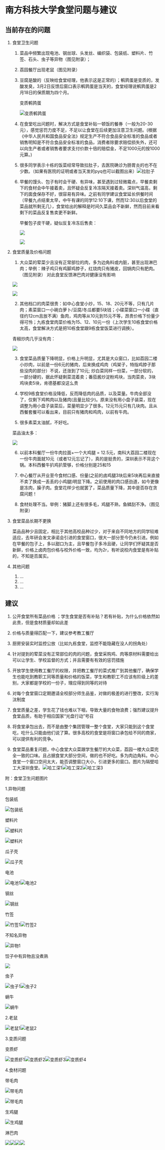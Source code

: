 # 南方科技大学食堂问题与建议

## 当前存在的问题

1. 食堂卫生问题

    1. 菜品中频繁出现电池、钢丝球、头发丝、编织袋、包装纸、塑料片、竹签、石头、虫子等异物（图见附录）；

    2. 荔园餐厅出现老鼠（图见附录）
    
    3. 豆腐是酸的（反映给食堂经理，他表示这是正常的）；鹌鹑蛋是变质的，发酸发臭，3月2日反馈后窗口表示鹌鹑蛋是当天的，食堂经理说鹌鹑蛋是2月18日的保质期为四个月。
    
        变质鹌鹑蛋

        ![变质鹌鹑蛋](./figure/变质鹌鹑蛋.jpg)
    
    4. 在食堂吃出问题时，解决方式是食堂补贴一顿饭的餐券（一般为20-30元），感觉惩罚力度不足，不足以让食堂在后续更加注意卫生问题。(根据《中华人民共和国食品安全法》规定生产不符合食品安全标准的食品或者销售明知是不符合食品安全标准的食品，消费者除要求赔偿损失外，还可以向生产者或者销售者要求支付价款十倍的赔偿金，不足1000元的按1000元算。)
    
    5. 很多同学表示十栋的饭菜经常导致拉肚子，去医院确诊为肠胃炎的也不在少数。（如果有医院的证明或者当天发的pyq也可以截图出来）![拉肚子](./figure/拉肚子.png)

    6. 早餐的馒头、包子有时会干硬、有异味，甚至遇到过轻微霉点，早餐卖剩下的食材会中午接着卖，且怀疑会反复冷冻隔天接着卖。深圳气温高，剩下的面食保存不好，很容易有异味。之前有同学建议食堂延长供餐时间（早餐九点结束太早，中午有课的同学12:10下课，然而12:30以后食堂的菜品就所剩无几），食堂给出的解释是时间久菜品会不新鲜，然而目前来看剩下的菜品反复售卖更不新鲜。

        早餐包子皮干硬，疑似反复冷冻后售卖：
        
        ![](./figure/早餐包子皮干硬.jpg)
        
        ![](./figure/早餐包子皮干硬2.jpg)


2. 食堂质量及价格问题

    1. 大众菜的荤菜少且没有正常部位的肉，多为边角料或内脏，甚至出现淋巴肉；举例：辣子鸡只有鸡脚鸡脖子，红烧肉只有猪皮，回锅肉只有肥肉。（图见附录）
    对此食堂反馈淋巴肉对健康没有影响
    
     ![](./figure/淋巴肉01食堂对于淋巴肉的解释.jpg)
     
     ![](./figure/淋巴肉00.png)

    2. 其他档口的肉菜很贵：如中心食堂小炒，15、18、20元不等，只有几片肉；素菜窗口一小碗白萝卜/豆腐/冬瓜都要5块钱；小碟菜窗口一小碟（直径约12cm且放不满）鱼肉，鸡肉等从10元到15元不等，昂贵价格下份量少得可怜；九栋食堂肉菜价格为15、12、10元一份（上次学生10栋食堂价格太高，食堂解决方式是把10栋食堂跟9栋食堂饭菜进行调换）。
    
    青椒炒肉几乎没有肉：
    
    ![](./figure/青椒炒肉几乎没有肉.png)

    3. 食堂菜品质量下降明显，价格上升明显，尤其是大众窗口，比如荔园二楼小炒肉，以前是一份6元的猪肉，后来换成鸡肉（鸡架子，特指鸡脖子那些没肉的部分）不说，还涨到了10元; 炒白菜同样一份菜，一部分软的，一部分硬的，据此怀疑剩菜混着卖；番茄酱炒淀粉鸡块，当肉菜卖，3块鸡块卖5块，肯德基都没这么贵

    4. 学校9栋食堂价格没降低，反而降低肉的品质，以及菜量。牛肉全部没了，仅剩下鸡鸭肉以及猪肉(且量比较少)。原来没有用小盘子装菜，现在调整为用小盘子装菜后，菜量明显少了很多。12元15元只有几块肉。且从西餐套餐可以看出来，目前只有猪肉和鸡肉，以前有牛肉。

    5. 很多素菜太油腻，不好吃。

    菜品油太多：
    
    ![](./figure/油太多.jpg)

    6. 以前本科餐厅一份牛肉拉面+一个大鸡腿 = 12.5元，南科大荔园二楼现在一份牛肉面就10元（或者12元忘记了），真的是挺贵的，深圳表示不背这个锅。本科西餐牛扒鸡扒管够，价格分别是25和15

    7. 中心餐厅从开业至今食材口感、份量(之前的卤鸡腿3块后来5块再后来直接不卖了换成一丢丢的小鸡腿)明显下降。之前使用的肉口感劲道，如今更像是冻肉，臊子肉。食堂花样少也就罢了，菜品质量下降，其中是否存在贪腐问题！

    8. 食材处理不当。举例：猪脚上还有很多毛，鸡腿不熟，鱼鳞刮不净。（图见附录）
    


3. 食堂菜品长期不更换

    菜品品种少且固定，相比于其他高校品种过少，对于来自不同地方的同学较难适应，去年研会发文承诺会引进的食堂窗口，很大一部分至今仍未引进。例如在早餐的包子上，多以甜口为主，且早餐包子多冷且硬，让同学们怀疑其是否新鲜，价格上卤肉包价格与校外价格一致，均为2r，有听说校内食堂是有补贴的，不知是否属实。

4. 其他问题

    1. ...
    2. ...
    3. ...

## 建议

1. 公开食堂所有菜品价格 ；学生食堂是否有补贴？若有补贴，为什么价格依然如此贵，但是食材质量却如此差  

2. 价格与质量得匹配一下，建议参考教工餐厅

3. 厨房安装实时监控公放（比如九栋食堂，监控不能隐藏在没人的拐角处）

4. 针对提到的荤菜没有正常部位的肉的问题，食堂采购鸡、肉等原材料需要给出可以让学生、学校监督的方式；并且需要有有效的惩罚措施

5. 开放学生使用教工餐厅的权限，并把教工餐厅的菜式推广到其他餐厅，确保学生也能吃到教职工同等质量和价格的饭菜，学生和教职工不应该有阶级上的差别，大家都是学校的一份子，理应得到同等的对待

6. 对每个食堂窗口定期邀请全校部分师生品鉴，对做的极差的进行整改，实行淘汰制度

7. 食堂质量之差，学生花了钱也难以下咽，导致大量的食物浪费；强烈建议提升食堂品质，有助于相应国家“光盘行动”号召

8. 将食堂承包出去，而不是由整个集团管理一整个食堂，大家只能到这个食堂吃，吃什么只能由他们说了算。很多高校的食堂是将窗口承包给不同的商家，可以提供有利的竞争。

9. 食堂菜品重复问题，中心食堂大众菜跟学生餐厅的大众菜，荔园一楼大众菜完全一致的口味。且占据食堂大部分空间，做的也不好吃。多为肉边角料。中心食堂一个窗口空间太大，能否调整窗口大小，引进更多的窗口。图片为隔壁哈工大深圳食堂。![哈工深1](./figure/哈工深1.jpeg)![哈工深2](./figure/哈工深2.jpeg)![哈工深3](./figure/哈工深3.jpeg)


附：食堂卫生问题图片

1.异物问题

包装纸

![包装纸](./figure/包装纸.jpg)

塑料片

![塑料片](./figure/塑料片.jpg)

![塑料片](./figure/塑料片2.jpg)

瓜子壳

![瓜子壳](./figure/瓜子壳.jpg)

电池

![电池1](./figure/电池1.jpg)![电池2](./figure/电池2.jpg)

钢丝

![钢丝](./figure/钢丝.png)

竹签

![竹签1](./figure/竹签1.jpeg)![竹签2](./figure/竹签2.png)

不知名异物

![异物1](./figure/异物1.png)

饺子中有异物且没煮熟

![](./figure/饺子中有异物且没煮熟.jpg)

虫子

![虫子1](./figure/虫子1.jpg)![虫子2](./figure/虫子2.jpg)

蜗牛

![蜗牛](./figure/蜗牛.jpg)


2.老鼠

![老鼠1](./figure/老鼠1.jpg)![老鼠2](./figure/老鼠2.jpg)



3.变质问题

变质虾

![变质虾1](./figure/变质虾1.jpg)![变质虾2](./figure/变质虾2.jpg)![变质虾3](./figure/变质虾3.jpg)![变质虾4](./figure/变质虾4.jpg)


4.食材问题

带毛肉

![带毛肉](./figure/带毛肉.jpg)

![带毛肉](./figure/猪毛.jpg)

生鸡腿

![生鸡腿](./figure/生鸡腿.jpg)

淋巴肉

![](./figure/淋巴肉1.jpg)![](./figure/淋巴肉2.jpg)![](./figure/淋巴肉3.jpg)![](./figure/淋巴肉4.jpg)





